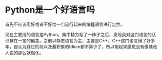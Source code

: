 # Python是一个好语言吗

首先不应该用好或者不好给一门流行起来的编程语言进行定性。

现在主要用的语言是Python。集中精力写了一阵子之后，发现我对这门语言的认识存在一定的偏差。之前以静态语言为主，主要是C++。C++这门语言用了好多年，自认为踩过的坑以及基积累的Idiom都不算少了，所以用起来感觉没有像其他人说的那么妖魔化。